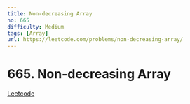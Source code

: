 ```yaml
---
title: Non-decreasing Array
no: 665
difficulty: Medium
tags: [Array]
url: https://leetcode.com/problems/non-decreasing-array/
---
```


# 665. Non-decreasing Array

[Leetcode](https://leetcode.com/problems/non-decreasing-array/)

